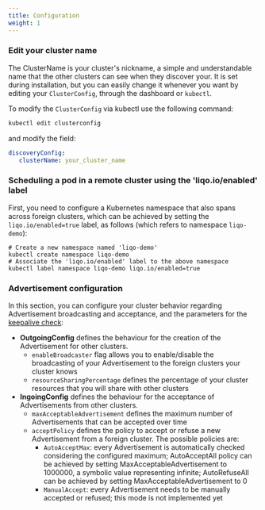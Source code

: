 ```yaml
---
title: Configuration
weight: 1
---
```


### Edit your cluster name

The ClusterName is your cluster's nickname, a simple and understandable name that the other clusters can see when they 
discover your. It is set during installation, but you can easily change it whenever you want by editing your 
`ClusterConfig`, through the dashboard or `kubectl`.

To modify the `ClusterConfig` via kubectl use the following command:
```bash
kubectl edit clusterconfig
```
and modify the field: 
```yaml
discoveryConfig: 
   clusterName: your_cluster_name
```

### Scheduling a pod in a remote cluster using the 'liqo.io/enabled' label

First, you need to configure a Kubernetes namespace that also spans across foreign clusters, which can be achieved by 
setting the `liqo.io/enabled=true` label, as follows (which refers to namespace `liqo-demo`):

```
# Create a new namespace named 'liqo-demo'
kubectl create namespace liqo-demo
# Associate the 'liqo.io/enabled' label to the above namespace
kubectl label namespace liqo-demo liqo.io/enabled=true
```

### Advertisement configuration

In this section, you can configure your cluster behavior regarding Advertisement broadcasting and acceptance,
and the parameters for the [keepalive check](#keepalive-check):
* **OutgoingConfig** defines the behaviour for the creation of the Advertisement for other clusters.
  - `enableBroadcaster` flag allows you to enable/disable the broadcasting of your Advertisement to the foreign clusters
   your cluster knows
  - `resourceSharingPercentage` defines the percentage of your cluster resources that you will share with other clusters
* **IngoingConfig** defines the behaviour for the acceptance of Advertisements from other clusters.
  - `maxAcceptableAdvertisement` defines the maximum number of Advertisements that can be accepted over time
  - `acceptPolicy` defines the policy to accept or refuse a new Advertisement from a foreign cluster. The possible 
  policies are:
    - `AutoAcceptMax`: every Advertisement is automatically checked considering the configured maximum;
    AutoAcceptAll policy can be achieved by setting MaxAcceptableAdvertisement to 1000000, a symbolic value representing
    infinite; AutoRefuseAll can be achieved by setting MaxAcceptableAdvertisement to 0
    - `ManualAccept`: every Advertisement needs to be manually accepted or refused; this mode is not implemented yet